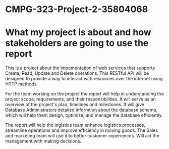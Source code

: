 # CMPG-323-Project-2-35804068
# What my project is about and how stakeholders are going to use the report
This is a project about the impementation of web services that supports Create, Read, Update and Delete operations. This RESTful API will be designed to provide a way to interact with resources over the internet using HTTP methods. 

For the team working on the project the report will help in understanding the project scope, requirements, and their responsibilities. It will serve as an overview of the project's plan, timelines and milestones. It will give Database Administrators detailed informtion about the database schema, which will help them design, optimize, and manage the database efficiently.

The report will help the logistics team enhance logistics processes, streamline operations and improve efficiency in moving goods. The Sales and marketing team will use it to better customer experiences. Will aid the management with making decisions.
